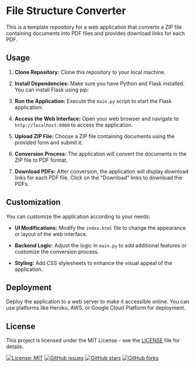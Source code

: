 # File Structure Converter

This is a template repository for a web application that converts a ZIP file containing documents into PDF files and provides download links for each PDF.

## Usage

1. **Clone Repository:** Clone this repository to your local machine.

2. **Install Dependencies:** Make sure you have Python and Flask installed. You can install Flask using pip:

3. **Run the Application:** Execute the `main.py` script to start the Flask application:

4. **Access the Web Interface:** Open your web browser and navigate to `http://localhost:8080` to access the application.

5. **Upload ZIP File:** Choose a ZIP file containing documents using the provided form and submit it.

6. **Conversion Process:** The application will convert the documents in the ZIP file to PDF format.

7. **Download PDFs:** After conversion, the application will display download links for each PDF file. Click on the "Download" links to download the PDFs.

## Customization

You can customize the application according to your needs:

- **UI Modifications:** Modify the `index.html` file to change the appearance or layout of the web interface.

- **Backend Logic:** Adjust the logic in `main.py` to add additional features or customize the conversion process.

- **Styling:** Add CSS stylesheets to enhance the visual appeal of the application.

## Deployment

Deploy the application to a web server to make it accessible online. You can use platforms like Heroku, AWS, or Google Cloud Platform for deployment.

## License

This project is licensed under the MIT License - see the [LICENSE](LICENSE) file for details.

[![License: MIT](https://img.shields.io/badge/License-MIT-yellow.svg)](https://opensource.org/licenses/MIT)
[![GitHub issues](https://img.shields.io/github/issues/barandev/ZIP-to-PDF-Converter)](https://github.com/barandev/ZIP-to-PDF-Converter/issues)
[![GitHub stars](https://img.shields.io/github/stars/barandev/ZIP-to-PDF-Converter)](https://github.com/barandev/ZIP-to-PDF-Converter/stargazers)
[![GitHub forks](https://img.shields.io/github/forks/barandev/ZIP-to-PDF-Converter)](https://github.com/barandev/ZIP-to-PDF-Converter/network)
